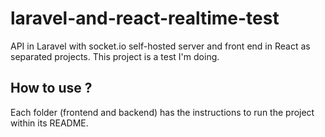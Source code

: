 # laravel-and-react-realtime-test

API in Laravel with socket.io self-hosted server and front end in React as separated projects. This project is a test I'm doing.

## How to use ?

Each folder (frontend and backend) has the instructions to run the project within its README.
